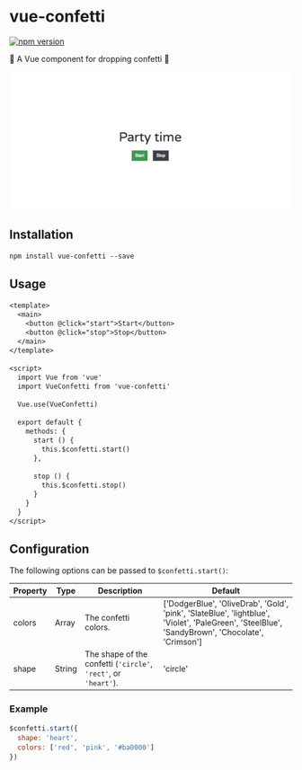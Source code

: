 # vue-confetti

[![npm version](https://badge.fury.io/js/vue-confetti.svg)](https://badge.fury.io/js/vue-confetti)

:tada: A Vue component for dropping confetti :tada:

![Example animation](example.gif)

## Installation

```
npm install vue-confetti --save
```

## Usage

``` vue
<template>
  <main>
    <button @click="start">Start</button>
    <button @click="stop">Stop</button>
  </main>
</template>

<script>
  import Vue from 'vue'
  import VueConfetti from 'vue-confetti'

  Vue.use(VueConfetti)

  export default {
    methods: {
      start () {
        this.$confetti.start()
      },

      stop () {
        this.$confetti.stop()
      }
    }
  }
</script>
```

## Configuration

The following options can be passed to `$confetti.start()`:

| Property | Type   | Description                                                     | Default |
|----------|--------|-----------------------------------------------------------------|---------|
| colors   | Array  | The confetti colors.                                            | ['DodgerBlue', 'OliveDrab', 'Gold', 'pink', 'SlateBlue', 'lightblue', 'Violet', 'PaleGreen', 'SteelBlue', 'SandyBrown', 'Chocolate', 'Crimson']
| shape    | String | The shape of the confetti (`'circle'`, `'rect'`, or `'heart'`). | 'circle'|

### Example

``` js
$confetti.start({
  shape: 'heart',
  colors: ['red', 'pink', '#ba0000']
})
```
